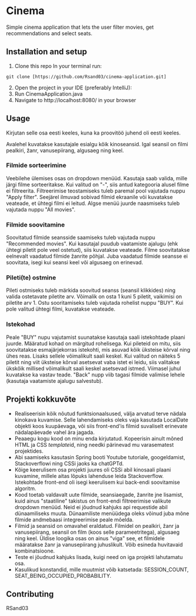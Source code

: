 # Cinema

Simple cinema application that lets the user filter movies, get recommendations and select seats.

## Installation and setup

1) Clone this repo
In your terminal run:
```
git clone [https://github.com/Rsand03/cinema-application.git]
```
2) Open the project in your IDE (preferably IntelliJ):
3) Run CinemaApplication.java
4) Navigate to http://localhost:8080/ in your browser

## Usage
Kirjutan selle osa eesti keeles, kuna ka proovitöö juhend oli eesti keeles.

Avalehel kuvatakse kasutajale esialgu kõik kinoseansid. Igal seansil on filmi pealkiri, žanr, vanusepiirang, algusaeg ning keel.
### Filmide sorteerimine
Veebilehe ülemises osas on dropdown menüüd. Kasutaja saab valida, mille järgi filme sorteeritakse. Kui valitud on "-", siis antud kategooria alusel filme ei filtreerita. Filtreerimise teostamiseks tuleb paremal pool vajutada nuppu "Apply filter". Seejärel ilmuvad sobivad filmid ekraanile või kuvatakse veateade, et ühtegi filmi ei leitud. Algse menüü juurde naasmiseks tuleb vajutada nuppu "All movies".

### Filmide soovitamine
Soovitatud filmide seansside saamiseks tuleb vajutada nuppu "Recommended movies". Kui kasutajal puudub vaatamiste ajalugu (ehk ühtegi piletit pole veel ostetud), siis kuvatakse veateade. Filme soovitatakse eelnevalt vaadatud filmide žanrite põhjal. Juba vaadatud filmide seansse ei soovitata, isegi kui seansi keel või algusaeg on erinevad.

### Pileti(te) ostmine
Pileti ostmiseks tuleb märkida soovitud seanss (seansil klikkides) ning valida ostetavate piletite arv. Võimalik on osta 1 kuni 5 piletit, vaikimisi on piletite arv 1. Ostu sooritamiseks tuleb vajutada rohelist nuppu "BUY". Kui pole valitud ühtegi filmi, kuvatakse veateade.

### Istekohad
Peale "BUY" nupu vajutamist suunatakse kasutaja saali istekohtade plaani juurde. Määratud kohad on märgitud rohelisega. Kui pileteid on mitu, siis soovitatakse esmajärjekorras istekohti, mis asuvad kõik üksteise kõrval ning ühes reas. Lisaks sellele võimalikult saali keskel. Kui valitud on näiteks 5 piletit ning viit üksteise kõrval asetsevat vaba istet ei leidu, siis valitakse ükskõik millised võimalikult saali keskel asetsevad istmed. Viimasel juhul kuvatakse ka vastav teade. "Back" nupp viib tagasi filmide valimise lehele (kasutaja vaatamiste ajalugu salvestub).

## Projekti kokkuvõte
* Realiseerisin kõik nõutud funktsionaalsused, välja arvatud terve nädala kinokava kuvamise. Selle lahendamiseks oleks vaja kasutada LocalDate objekti koos kuupäevaga, või siis front-end'is filmid suvaliselt erinevate nädalapäevade vahel ära jagada.
* Peaaegu kogu kood on minu enda kirjutatud. Kopeerisin ainult mõned HTML ja CSS *template*id, ning needki pärinevad mu varasematest projektides.
* Abi saamiseks kasutasin Spring booti Youtube tutoriale, googeldamist, Stackoverflowi ning CSSi jaoks ka chatGPTd.
* Kõige keerulisem osa projekti juures oli CSSi abil kinosaali plaani kuvamine, millele aitas lõpuks lahenduse leida Stackoverflow. Istekohtade front-end oli isegi keerulisem kui back-endi soovitamise algoritm.
* Kood toetab valdavalt uute filmide, seansiaegade, žanrite jne lisamist, kuid ainus "staatiline" takistus on front-endi filtreerimise valikute dropdown menüüd. Neid ei jõudnud kahjuks api requestide abil dünaamiliseks muuta. Dünaamiliste menüüdega oleks võinud juba mõne filmide andmebaasi integreerimise peale mõelda.
* Filmid ja seansid on omavahel eraldatud. Filmidel on pealkiri, žanr ja vanusepiirang, seansil on film (koos selle parameetritega), algusaeg ning keel. Üldise loogika osas on ainus "viga" see, et filmidele määratakse žanr ja vanusepiirang juhuslikult. Võib esineda huvitavaid kombinatsioone.
* Teste ei jõudnud kahjuks lisada, kuigi need on iga projekti lahutamatu osa.
* Kasulikud konstandid, mille muutmist võib katsetada: SESSION_COUNT, SEAT_BEING_OCCUPIED_PROBABILITY.

## Contributing

RSand03

